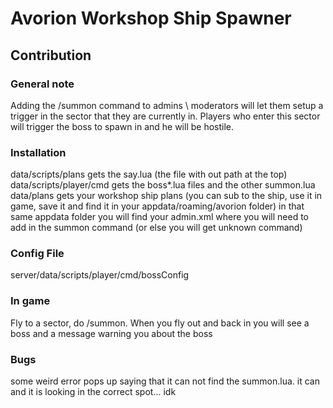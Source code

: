 # Avorion Workshop Ship Spawner
## Contribution
### General note
Adding the /summon command to admins \ moderators will let them setup a trigger in the sector that they are currently in.  Players who enter this sector will trigger the boss to spawn in and he will be hostile.

### Installation
data/scripts/plans gets the say.lua (the file with out path at the top)
data/scripts/player/cmd gets the boss*.lua files and the other summon.lua
data/plans gets your workshop ship plans (you can sub to the ship, use it in game, save it and find it in your appdata/roaming/avorion folder)
in that same appdata folder you will find your admin.xml where you will need to add in the summon command (or else you will get unknown command)

### Config File
server/data/scripts/player/cmd/bossConfig

### In game
Fly to a sector, do /summon.  When you fly out and back in you will see a boss and a message warning you about the boss

### Bugs

some weird error pops up saying that it can not find the summon.lua.  it can and it is looking in the correct spot... idk